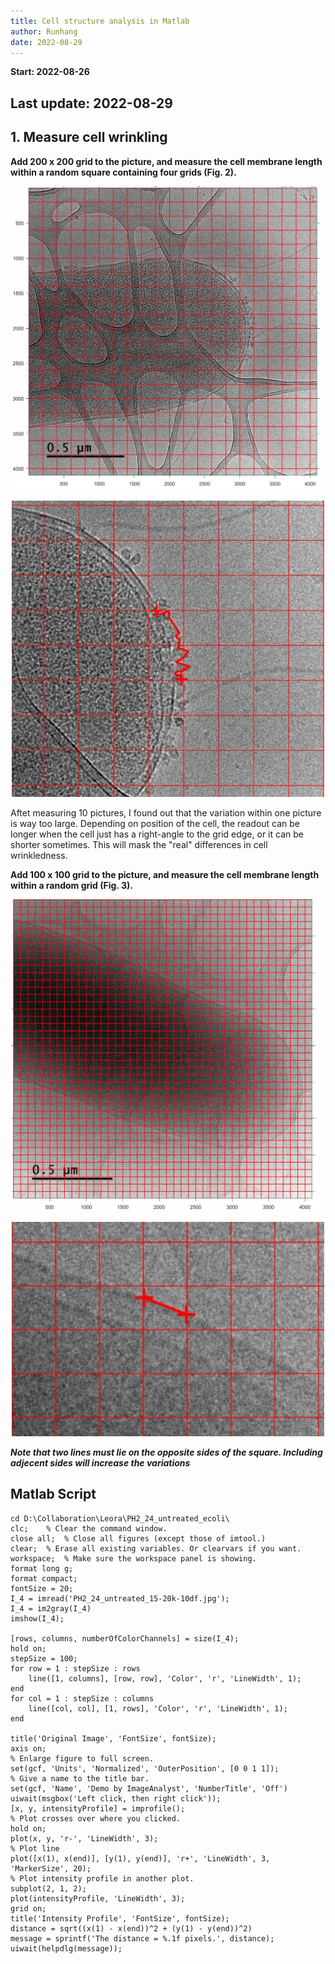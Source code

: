 ```yaml
---
title: Cell structure analysis in Matlab
author: Runhang
date: 2022-08-29
---
```


**Start: 2022-08-26**

**Last update: 2022-08-29**
---


## 1. Measure cell wrinkling 

**Add 200 x 200 grid to the picture, and measure the cell membrane length within a random square containing four grids (Fig. 2).** 

<p align="center">
  <img src="./pics/wrinkle_fig1.jpg" width="500" title="200 x 200 grid">
</p>


<p align="center">
  <img src="./pics/wrinkle_fig2.jpg" width="500" title="Length within four grids">
</p>


Aftet measuring 10 pictures, I found out that the variation within one picture is way too large. Depending on position of the cell, the readout can be longer when the cell just has a right-angle to the grid edge, or it can be shorter sometimes. This will mask the "real" differences in cell wrinkledness.   
 
 
 **Add 100 x 100 grid to the picture, and measure the cell membrane length within a random grid (Fig. 3).** 

 
 <p align="center">
  <img src="./pics/stepsize100_fig2.jpg" width="500" title="100 x 100 grid">
</p>


<p align="center">
  <img src="./pics/stepsize100_fig1.jpg" width="500" title="Measure membrane length inside one grid">
</p>

***Note that two lines must lie on the opposite sides of the square. Including adjecent sides will increase the variations***


 
 
 
## Matlab Script  

```
cd D:\Collaboration\Leora\PH2_24_untreated_ecoli\
clc;    % Clear the command window.
close all;  % Close all figures (except those of imtool.)
clear;  % Erase all existing variables. Or clearvars if you want.
workspace;  % Make sure the workspace panel is showing.
format long g;
format compact;
fontSize = 20;
I_4 = imread('PH2_24_untreated_15-20k-10df.jpg');
I_4 = im2gray(I_4)
imshow(I_4);

[rows, columns, numberOfColorChannels] = size(I_4);
hold on;
stepSize = 100;
for row = 1 : stepSize : rows
    line([1, columns], [row, row], 'Color', 'r', 'LineWidth', 1);
end
for col = 1 : stepSize : columns
    line([col, col], [1, rows], 'Color', 'r', 'LineWidth', 1);
end

title('Original Image', 'FontSize', fontSize);
axis on;
% Enlarge figure to full screen.
set(gcf, 'Units', 'Normalized', 'OuterPosition', [0 0 1 1]);
% Give a name to the title bar.
set(gcf, 'Name', 'Demo by ImageAnalyst', 'NumberTitle', 'Off')
uiwait(msgbox('Left click, then right click'));
[x, y, intensityProfile] = improfile();
% Plot crosses over where you clicked.
hold on;
plot(x, y, 'r-', 'LineWidth', 3);
% Plot line
plot([x(1), x(end)], [y(1), y(end)], 'r+', 'LineWidth', 3, 'MarkerSize', 20);
% Plot intensity profile in another plot.
subplot(2, 1, 2);
plot(intensityProfile, 'LineWidth', 3);
grid on;
title('Intensity Profile', 'FontSize', fontSize);
distance = sqrt((x(1) - x(end))^2 + (y(1) - y(end))^2)
message = sprintf('The distance = %.1f pixels.', distance);
uiwait(helpdlg(message));

```

